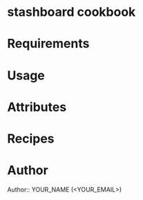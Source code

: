 # stashboard cookbook

# Requirements

# Usage

# Attributes

# Recipes

# Author

Author:: YOUR_NAME (<YOUR_EMAIL>)
